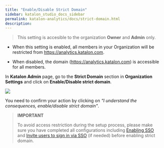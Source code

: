 ```yaml
---
title: "Enable/Disable Strict Domain"
sidebar: katalon_studio_docs_sidebar
permalink: katalon-analytics/docs/strict-domain.html
description:
---
```

> This setting is accesible to the organization **Owner** and **Admin** only.

- When this setting is enabled, all members in your Organization will be restricted from https://analytics.katalon.com. 

- When disabled, the domain (https://analytics.katalon.com) is accessible for all members.

In **Katalon Admin** page, go to the **Strict Domain** section in **Organization Settings** and click on **Enable/Disable strict domain**.

![](https://github.com/katalon-studio/docs-images/raw/master/katalon-analytics/docs/strict-domain/enable-strict-domain.png)

You need to confirm your action by clicking on *“I understand the consequences, enable/disable strict domain"*.

> **IMPORTANT**
>
> To avoid access restriction during the setup process, please make sure you have completed all configurations including [Enabling SSO](https://docs.katalon.com/katalon-analytics/docs/sso-settings.html#configure-single-sign-on) and [Invite users to sign in via SSO](https://docs.katalon.com/katalon-analytics/docs/sso-settings.html#invite-and-enable-sso-for-organization-members) (if needed) before enabling strict domain.


